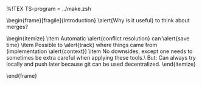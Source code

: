 %!TEX TS-program = ../make.zsh

\begin{frame}[fragile]{Introduction}
  \alert{Why is it useful} to think about merges?

  \begin{itemize}
    \item Automatic \alert{conflict resolution} can \alert{save time}
    \item Possible to \alert{track} where things came from (implementation \alert{context})
    \item No downsides, except one needs to sometimes be extra careful when applying these tools.\\
      But: Can always try locally and push later because git can be used decentralized.
  \end{itemize}

\end{frame}
